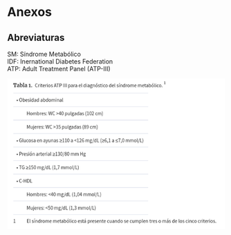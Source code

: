 # Anexos

## Abreviaturas
SM: Síndrome Metabólico  
IDF: Inernational Diabetes Federation  
ATP: Adult Treatment Panel (ATP-III)  


![SM](./articulos/El_síndrome_metabólico_Requiescat_in_Pace_tabla1.png)

